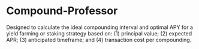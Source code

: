 # Compound-Professor
Designed to calculate the ideal compounding interval and optimal APY for a yield farming or staking strategy based on: (1) principal value; (2) expected APR; (3) anticipated timeframe; and (4) transaction cost per compounding.
